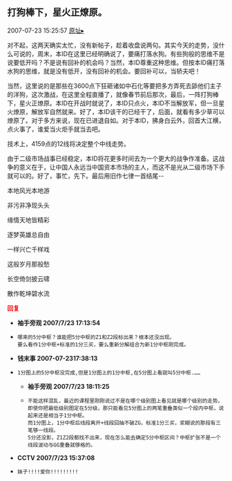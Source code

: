 ## 打狗棒下，星火正燎原。
2007-07-23 15:25:57
[原址▸](http://www.fxgan.com/chan_time/2007_07_12/617.htm)



 对不起，这两天确实太忙，没有新帖子，趁着收盘说两句。其实今天的走势，没什么可说的，周末，本ID在这里已经明确说了，要痛打落水狗。有些狗般的思维不是说要低开吗？不是说有回补的机会吗？当然，本ID尊重这种思维。但按本ID痛打落水狗的思维，就是没有低开，没有回补的机会。要回补可以，当轿夫吧！


 


 当然，这里说的是那些在3600点下狂砸诸如中石化等要把多方弄死去舔他们主子的洋狗，这次激战，在这里全程直播了，就像春节前后那次，最后，一阵打狗棒下，星火正燎原。本ID在开战时就说了，本ID只点火，本ID不当解放军，但一旦星火燎原，解放军自然就来。好了，本ID该干的已经干了，后面，就看有多少草可以燎原了。对于多方来说，现在已进退自如。对于本ID，拂身白云外，回首大江横，点火事了，谁爱当火炬手就当去吧。


 


 技术上，4159点的12线将决定整个中线走势。


 


 由于二级市场战事已经稳定，本ID将花更多时间去为一个更大的战争作准备。这战争的意义在于，让中国人永远当中国资本市场的主人，而这不是光从二级市场下手就可以的。好了，事忙，先下。最后用旧作七律一首结尾--


 


 


 本地风光本地游
 
  非污非净现头头
 
 
  缘情天地皆精彩
 
 
  逐梦英雄总自由
 
 
  一样兴亡千样戏
 
 
  这般岁月那般愁
 
 
  长空倚剑披云啸
 
 
  散作乾坤碧水流
 





<font color='red'>**回复**</font>


- **袖手旁观 2007/7/23 17:13:54**
- ```
  哪来的5分中枢？谁能把5分中枢的Z1和Z2段标出来？根本还没出现。
  要么看作1分中枢+标准的1分三买，要么重新分解组合为新1分中枢刚完成。
  ```
- **钱末事 2007-07-2317:38:13**
- ```
  1分图上的5分中枢没完成,但是1分图上的1分中枢,在5分图上看就叫5分中枢.……
  ```
   - **袖手旁观 2007/7/23 18:11:25**
   - ```
     不能这样混乱，最近的课程里刚刚说过不是在哪个级别图上看见就是哪个级别的走势。
     即使你把最低级别图定在5分级，那只能看见5分图上的两笔重叠类似一个段内中枢，说起来还是相当于1分中枢。
     而1分图上，1分中枢后线段离开+线段回抽不破ZG，标准1分三买，浆糊说的那段有三笔够一线段。
     5分还没影，Z1Z2段都找不出来，现在怎么能去确定5分中枢区间？中枢扩张不是一个线段波动与GG重叠就够格的。
     ```
- **CCTV 2007/7/23 15:37:08**
- ```
  妹子!!!!爱你!!!!!!!!!
  ```
